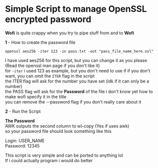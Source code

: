 # **Simple Script to manage OpenSSL encrypted password**  
**Wofi** is quite crappy when you try to pipe stuff from and to **Wofi**  
  
**1** - How to create the password file  
  
```openssl aes256 -iter 123 -in pass.txt -out "pass_file_name_here.osl"```  

I have used aes256 for this script, but you can change it as you please (Read the openssl man page if you don't like it)  
for ```-iter``` i used 123 as example, but you don't need to use if if you don't want, you can omit the ```ITER``` flag in the script  
the ITER flag will ask for the number you have set (idk if it can only be a number)  
the PASS flag will ask for the **Password** of the file
i don't know yet how to make wofi specify it in the title  
you can remove the --password flag if you don't really care about it

**2** - Run the Script

**The Password**  
AWK outputs the second column to wl-copy (Yes if uses awk)  
so your password file should look something like this  

Login: USER_NAME  
Password: 12345  

This script is very simple and can be ported to anything lol  
If i could actually program i would do better
